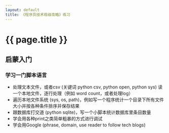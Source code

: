 ```yaml
---
layout: default
title: 《程序员技术练级攻略》练习
---
```


# {{ page.title }}

## 启蒙入门
### 学习一门脚本语言
* 处理文本文件，或者csv (关键词 python csv, python open, python sys) 读一个本地文件，逐行处理（例如 word count，或者处理log）
* 遍历本地文件系统 (sys, os, path)，例如写一个程序统计一个目录下所有文件大小并按各种条件排序并保存结果
* 跟数据库打交道 (python sqlite)，写一个小脚本统计数据库里条目数量
* 学会用各种print之类简单粗暴的方式进行调试
* 学会用Google (phrase, domain, use reader to follow tech blogs)
